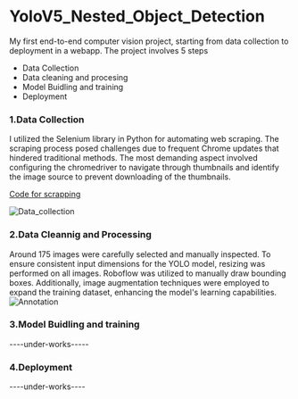 # YoloV5_Nested_Object_Detection
My first end-to-end computer vision project, starting from data collection to deployment in a webapp.
The project involves 5 steps 
- Data Collection 
- Data cleaning and procesing 
- Model Buidling and training 
- Deployment 

### 1.Data Collection 
I utilized the Selenium library in Python for automating web scraping. The scraping process posed challenges due to frequent Chrome updates that hindered traditional methods. The most demanding aspect involved configuring the chromedriver to navigate through thumbnails and identify the image source to prevent downloading of the thumbnails.

[Code for scrapping](https://github.com/kailas711/YoloV5_Nested_Object_Detection/blob/main/Data_Collection.py)


![Data_collection](https://github.com/kailas711/YoloV5_Nested_Object_Detection/assets/89206677/21f41239-620c-4706-ac3b-db86154de4cb)



### 2.Data Cleannig and Processing
Around 175 images were carefully selected and manually inspected. To ensure consistent input dimensions for the YOLO model, resizing was performed on all images. Roboflow was utilized to manually draw bounding boxes. Additionally, image augmentation techniques were employed to expand the training dataset, enhancing the model's learning capabilities.
![Annotation](https://github.com/kailas711/YoloV5_Nested_Object_Detection/assets/89206677/2257ed62-02ab-4a8b-8f04-a9553b00e2b4)


### 3.Model Buidling and training 
----under-works-----

### 4.Deployment 
----under-works----
